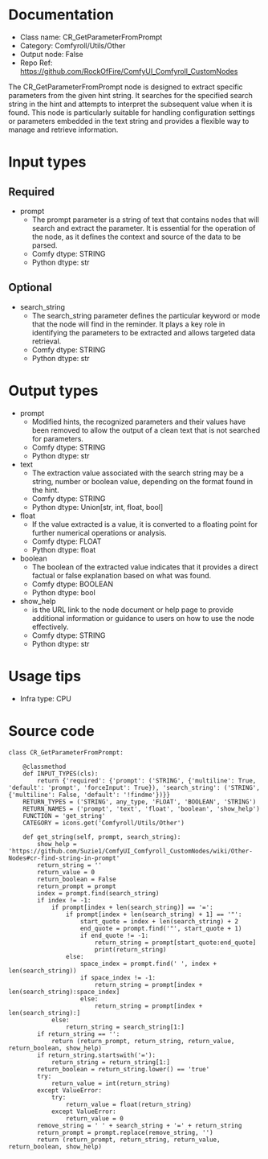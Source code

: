# Documentation
- Class name: CR_GetParameterFromPrompt
- Category: Comfyroll/Utils/Other
- Output node: False
- Repo Ref: https://github.com/RockOfFire/ComfyUI_Comfyroll_CustomNodes

The CR_GetParameterFromPrompt node is designed to extract specific parameters from the given hint string. It searches for the specified search string in the hint and attempts to interpret the subsequent value when it is found. This node is particularly suitable for handling configuration settings or parameters embedded in the text string and provides a flexible way to manage and retrieve information.

# Input types
## Required
- prompt
    - The prompt parameter is a string of text that contains nodes that will search and extract the parameter. It is essential for the operation of the node, as it defines the context and source of the data to be parsed.
    - Comfy dtype: STRING
    - Python dtype: str
## Optional
- search_string
    - The search_string parameter defines the particular keyword or mode that the node will find in the reminder. It plays a key role in identifying the parameters to be extracted and allows targeted data retrieval.
    - Comfy dtype: STRING
    - Python dtype: str

# Output types
- prompt
    - Modified hints, the recognized parameters and their values have been removed to allow the output of a clean text that is not searched for parameters.
    - Comfy dtype: STRING
    - Python dtype: str
- text
    - The extraction value associated with the search string may be a string, number or boolean value, depending on the format found in the hint.
    - Comfy dtype: STRING
    - Python dtype: Union[str, int, float, bool]
- float
    - If the value extracted is a value, it is converted to a floating point for further numerical operations or analysis.
    - Comfy dtype: FLOAT
    - Python dtype: float
- boolean
    - The boolean of the extracted value indicates that it provides a direct factual or false explanation based on what was found.
    - Comfy dtype: BOOLEAN
    - Python dtype: bool
- show_help
    - is the URL link to the node document or help page to provide additional information or guidance to users on how to use the node effectively.
    - Comfy dtype: STRING
    - Python dtype: str

# Usage tips
- Infra type: CPU

# Source code
```
class CR_GetParameterFromPrompt:

    @classmethod
    def INPUT_TYPES(cls):
        return {'required': {'prompt': ('STRING', {'multiline': True, 'default': 'prompt', 'forceInput': True}), 'search_string': ('STRING', {'multiline': False, 'default': '!findme'})}}
    RETURN_TYPES = ('STRING', any_type, 'FLOAT', 'BOOLEAN', 'STRING')
    RETURN_NAMES = ('prompt', 'text', 'float', 'boolean', 'show_help')
    FUNCTION = 'get_string'
    CATEGORY = icons.get('Comfyroll/Utils/Other')

    def get_string(self, prompt, search_string):
        show_help = 'https://github.com/Suzie1/ComfyUI_Comfyroll_CustomNodes/wiki/Other-Nodes#cr-find-string-in-prompt'
        return_string = ''
        return_value = 0
        return_boolean = False
        return_prompt = prompt
        index = prompt.find(search_string)
        if index != -1:
            if prompt[index + len(search_string)] == '=':
                if prompt[index + len(search_string) + 1] == '"':
                    start_quote = index + len(search_string) + 2
                    end_quote = prompt.find('"', start_quote + 1)
                    if end_quote != -1:
                        return_string = prompt[start_quote:end_quote]
                        print(return_string)
                else:
                    space_index = prompt.find(' ', index + len(search_string))
                    if space_index != -1:
                        return_string = prompt[index + len(search_string):space_index]
                    else:
                        return_string = prompt[index + len(search_string):]
            else:
                return_string = search_string[1:]
        if return_string == '':
            return (return_prompt, return_string, return_value, return_boolean, show_help)
        if return_string.startswith('='):
            return_string = return_string[1:]
        return_boolean = return_string.lower() == 'true'
        try:
            return_value = int(return_string)
        except ValueError:
            try:
                return_value = float(return_string)
            except ValueError:
                return_value = 0
        remove_string = ' ' + search_string + '=' + return_string
        return_prompt = prompt.replace(remove_string, '')
        return (return_prompt, return_string, return_value, return_boolean, show_help)
```